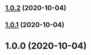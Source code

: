 ## [1.0.2](https://github.com/bconnorwhite/watch-dir-safe/compare/v1.0.1...v1.0.2) (2020-10-04)



## [1.0.1](https://github.com/bconnorwhite/watch-dir-safe/compare/v1.0.0...v1.0.1) (2020-10-04)



# 1.0.0 (2020-10-04)



